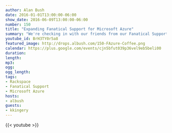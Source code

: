 ```yaml
---
author: Alan Bush
date: 2016-01-01T13:00:00-06:00
show_date: 2016-06-09T13:00:00-06:00
number: 150
title: "Expanding Fanatical Support for Microsoft Azure"
summary: "We're checking in with our friends from our Fanatical Support for Microsoft Azure teams. It's been about a year since we launched in the U.S., and now we're available across Europe, as well. We'll look at some examples of how our customers are using our technology, and discuss how we help our customers win in a multi-cloud world."
youtube_id: BrH3TY0r5a8
featured_image: http://drops.albush.com/150-FAzure-Coffee.png
calendar: https://plus.google.com/events/cjn5bfut039p36vel9eb5beli00
duration:
length:
mp3:
ogg:
ogg_length:
tags:
- Rackspace
- Fanatical Support
- Microsoft Azure
hosts:
- albush
guests:
- kkingery
---
```


<!--more-->

{{< youtube >}}
